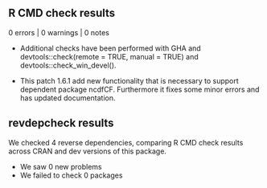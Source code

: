 ## R CMD check results

0 errors | 0 warnings | 0 notes

* Additional checks have been performed with GHA and devtools::check(remote = TRUE, manual = TRUE)
and devtools::check_win_devel().

* This patch 1.6.1 add new functionality that is necessary to support dependent package ncdfCF. Furthermore it fixes some minor errors and has updated documentation.

## revdepcheck results

We checked 4 reverse dependencies, comparing R CMD check results across CRAN and dev versions of this package.

 * We saw 0 new problems
 * We failed to check 0 packages
